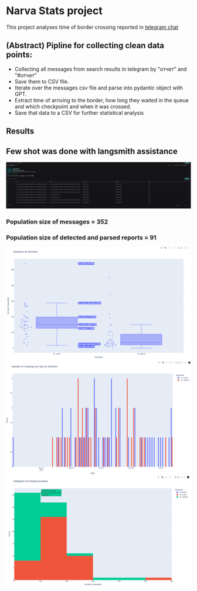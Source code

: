 # Narva Stats project
This project analyses time of border crossing reported in [telegram chat](https://t.me/Transfer_SPB_Estonia1)

## (Abstract) Pipline for collecting clean data points:
- Collecting all messages from search results in telegram by "отчет" and "#отчет"
- Save them to CSV file.
- Iterate over the messages csv file and parse into pydantic object with GPT.
- Extract time of arriving to the border, how long they waited in the queue and which checkpoint and when it was crossed.
- Save that data to a CSV for further statistical analysis

## Results
## Few shot was done with langsmith assistance
![img.png](static/langsmith.png)

### Population size of messages = 352<br>
### Population size of detected and parsed reports = 91
![img](static/Duration%20box%20plots.png)
![crossings_per_day.png](static/crossings_per_day.png)
![crossing_duration_histogram.png](static/crossing_duration_histogram.png)
